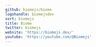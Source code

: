 ```yaml
---
github: biomejs/biome
logohandle: biomejsdev
sort: biomejs
title: Biome
twitter: biomejs
website: 'https://biomejs.dev/'
youtube: 'https://youtube.com/@Biomejs'
---
```

